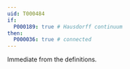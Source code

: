 ```yaml
---
uid: T000484
if:
  P000189: true # Hausdorff continuum
then:
  P000036: true # connected
---
```


Immediate from the definitions.
